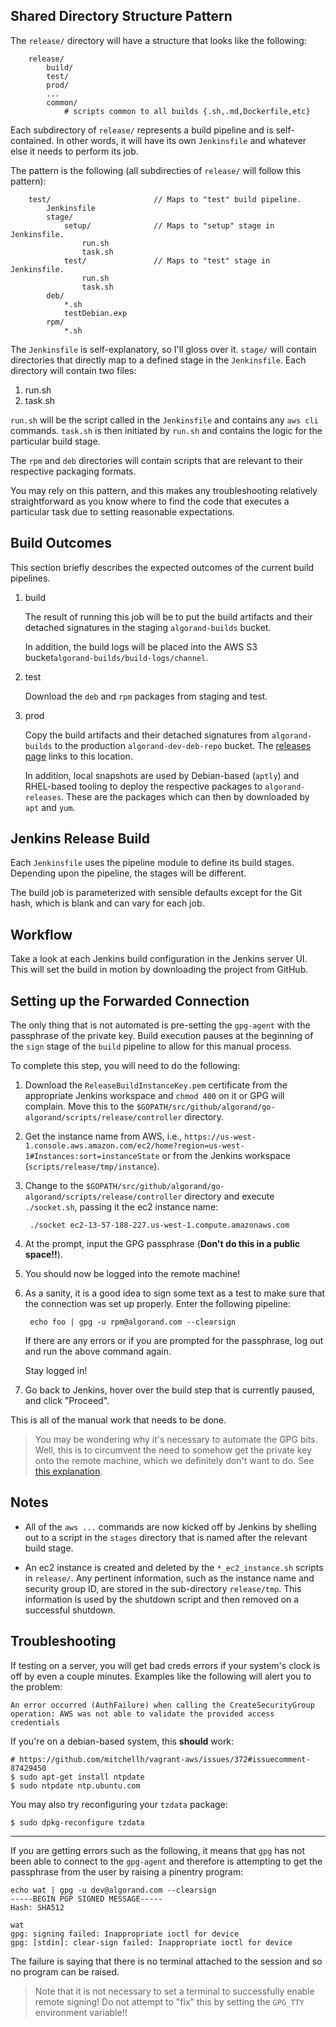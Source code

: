 ## Shared Directory Structure Pattern

The `release/` directory will have a structure that looks like the following:

        release/
            build/
            test/
            prod/
            ...
            common/
                # scripts common to all builds {.sh,.md,Dockerfile,etc}

Each subdirectory of `release/` represents a build pipeline and is self-contained.  In other words, it will have its own `Jenkinsfile` and whatever else it needs to perform its job.

The pattern is the following (all subdirecties of `release/` will follow this pattern):

        test/                       // Maps to "test" build pipeline.
            Jenkinsfile
            stage/
                setup/              // Maps to "setup" stage in Jenkinsfile.
                    run.sh
                    task.sh
                test/               // Maps to "test" stage in Jenkinsfile.
                    run.sh
                    task.sh
            deb/
                *.sh
                testDebian.exp
            rpm/
                *.sh

The `Jenkinsfile` is self-explanatory, so I'll gloss over it.  `stage/` will contain directories that directly map to a defined stage in the `Jenkinsfile`.  Each directory will contain two files:

1. run.sh
1. task.sh

`run.sh` will be the script called in the `Jenkinsfile` and contains any `aws cli` commands.  `task.sh` is then initiated by `run.sh` and contains the logic for the particular build stage.

The `rpm` and `deb` directories will contain scripts that are relevant to their respective packaging formats.

You may rely on this pattern, and this makes any troubleshooting relatively straightforward as you know where to find the code that executes a particular task due to setting reasonable expectations.

## Build Outcomes

This section briefly describes the expected outcomes of the current build pipelines.

1. build

    The result of running this job will be to put the build artifacts and their detached signatures in the staging `algorand-builds` bucket.

    In addition, the build logs will be placed into the AWS S3 bucket`algorand-builds/build-logs/channel`.

1. test

    Download the `deb` and `rpm` packages from staging and test.

1. prod

    Copy the build artifacts and their detached signatures from `algorand-builds` to the production `algorand-dev-deb-repo` bucket.  The [releases page] links to this location.

    In addition, local snapshots are used by Debian-based (`aptly`) and RHEL-based tooling to deploy the respective packages to `algorand-releases`.  These are the packages which can then by downloaded by `apt` and `yum`.

## Jenkins Release Build

Each `Jenkinsfile` uses the pipeline module to define its build stages.  Depending upon the pipeline, the stages will be different.

The build job is parameterized with sensible defaults except for the Git hash, which is blank and can vary for each job.

## Workflow

Take a look at each Jenkins build configuration in the Jenkins server UI.  This will set the build in motion by downloading the project from GitHub.

## Setting up the Forwarded Connection

The only thing that is not automated is pre-setting the `gpg-agent` with the passphrase of the private key.  Build execution pauses at the beginning of the `sign` stage of the `build` pipeline to allow for this manual process.

To complete this step, you will need to do the following:

1. Download the `ReleaseBuildInstanceKey.pem` certificate from the appropriate Jenkins workspace and `chmod 400` on it or GPG will complain.  Move this to the `$GOPATH/src/github/algorand/go-algorand/scripts/release/controller` directory.
1. Get the instance name from AWS, i.e., `https://us-west-1.console.aws.amazon.com/ec2/home?region=us-west-1#Instances:sort=instanceState` or from the Jenkins workspace (`scripts/release/tmp/instance`).
1. Change to the `$GOPATH/src/github/algorand/go-algorand/scripts/release/controller` directory and execute `./socket.sh`, passing it the ec2 instance name:

        ./socket ec2-13-57-188-227.us-west-1.compute.amazonaws.com

1. At the prompt, input the GPG passphrase (**Don't do this in a public space!!**).
1. You should now be logged into the remote machine!
1. As a sanity, it is a good idea to sign some text as a test to make sure that the connection was set up properly.  Enter the following pipeline:

        echo foo | gpg -u rpm@algorand.com --clearsign

    If there are any errors or if you are prompted for the passphrase, log out and run the above command again.

    Stay logged in!

1. Go back to Jenkins, hover over the build step that is currently paused, and click "Proceed".

This is all of the manual work that needs to be done.

> You may be wondering why it's necessary to automate the GPG bits.  Well, this is to circumvent the need to somehow get the private key onto the remote machine, which we definitely don't want to do.  See [this explanation].

## Notes

- All of the `aws ...` commands are now kicked off by Jenkins by shelling out to a script in the `stages` directory that is named after the relevant build stage.

- An ec2 instance is created and deleted by the `*_ec2_instance.sh` scripts in `release/`.  Any pertinent information, such as the instance name and security group ID, are stored in the sub-directory `release/tmp`.  This information is used by the shutdown script and then removed on a successful shutdown.

## Troubleshooting

If testing on a server, you will get bad creds errors if your system's clock is off by even a couple minutes.  Examples like the following will alert you to the problem:

```
An error occurred (AuthFailure) when calling the CreateSecurityGroup operation: AWS was not able to validate the provided access credentials
```

If you're on a debian-based system, this **should** work:

    # https://github.com/mitchellh/vagrant-aws/issues/372#issuecomment-87429450
    $ sudo apt-get install ntpdate
    $ sudo ntpdate ntp.ubuntu.com

You may also try reconfiguring your `tzdata` package:

    $ sudo dpkg-reconfigure tzdata

---

If you are getting errors such as the following, it means that `gpg` has not been able to connect to the `gpg-agent` and therefore is attempting to get the passphrase from the user by raising a pinentry program:

    echo wat | gpg -u dev@algorand.com --clearsign
    -----BEGIN PGP SIGNED MESSAGE-----
    Hash: SHA512

    wat
    gpg: signing failed: Inappropriate ioctl for device
    gpg: [stdin]: clear-sign failed: Inappropriate ioctl for device

The failure is saying that there is no terminal attached to the session and so no program can be raised.

> Note that it is not necessary to set a terminal to successfully enable remote signing!  Do not attempt to "fix" this by setting the `GPG_TTY` environment variable!!

[this explanation]: https://stackoverflow.com/questions/30058030/how-to-use-gpg-signing-key-on-a-remote-server
[releases page]: https://releases.algorand.com/

